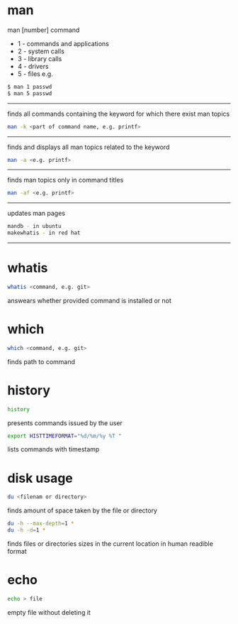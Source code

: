 # man
man [number] command
+ 1 - commands and applications
+ 2 - system calls
+ 3 - library calls
+ 4 - drivers
+ 5 - files
e.g. 
```sh
$ man 1 passwd
$ man 5 passwd
```
___
finds all commands containing the keyword for which there exist man topics
```sh
man -k <part of command name, e.g. printf> 
```
___
finds and displays all man topics related to the keyword
```sh
man -a <e.g. printf> 
```
___
finds man topics only in command titles
```sh
man -af <e.g. printf> 
```
___
updates man pages
```sh
mandb - in ubuntu
makewhatis - in red hat
```
___
# whatis
```sh
whatis <command, e.g. git>
```
answears whether provided command is installed or not


# which
```sh
which <command, e.g. git>
```
finds path to command

# history

```sh
history
```
presents commands issued by the user
```sh
export HISTTIMEFORMAT="%d/%m/%y %T "
```
lists commands with timestamp

# disk usage
```sh
du <filenam or directory>
```
finds amount of space taken by the file or directory
```sh
du -h --max-depth=1 *
du -h -d=1 *
```
finds files or directories sizes in the current location in human readible format

# echo
```sh
echo > file
```
empty file without deleting it


